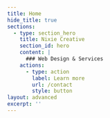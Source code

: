 ```yaml
---
title: Home
hide_title: true
sections:
  - type: section_hero
    title: Nixie Creative
    section_id: hero
    content: |
      ### Web Design & Services 
    actions:
      - type: action
        label: Learn more
        url: /contact
        style: button
layout: advanced
excerpt: ''
---
```

